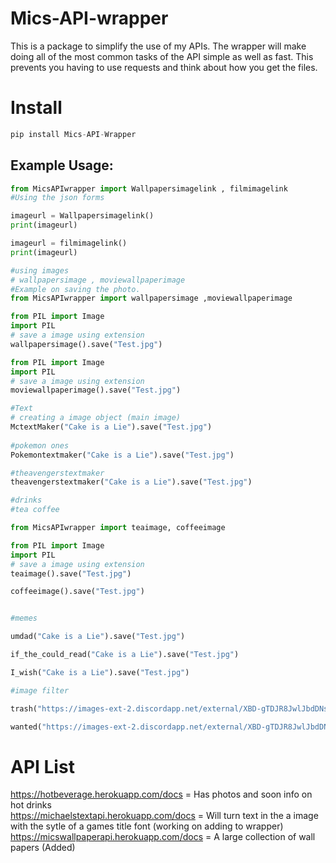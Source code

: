 # Mics-API-wrapper

This is a package to simplify the use of my APIs. The wrapper will make doing all of the most common tasks of the API simple as well as fast. This prevents you having to use requests and think about how you get the files.

# Install 
```py
pip install Mics-API-Wrapper
```

## Example Usage: 
```py
from MicsAPIwrapper import Wallpapersimagelink , filmimagelink
#Using the json forms

imageurl = Wallpapersimagelink()
print(imageurl)

imageurl = filmimagelink()
print(imageurl)

#using images 
# wallpapersimage , moviewallpaperimage
#Example on saving the photo. 
from MicsAPIwrapper import wallpapersimage ,moviewallpaperimage

from PIL import Image 
import PIL 
# save a image using extension
wallpapersimage().save("Test.jpg")

from PIL import Image 
import PIL 
# save a image using extension
moviewallpaperimage().save("Test.jpg")

#Text 
# creating a image object (main image) 
MctextMaker("Cake is a Lie").save("Test.jpg")
  
#pokemon ones
Pokemontextmaker("Cake is a Lie").save("Test.jpg")

#theavengerstextmaker
theavengerstextmaker("Cake is a Lie").save("Test.jpg")

#drinks
#tea coffee

from MicsAPIwrapper import teaimage, coffeeimage

from PIL import Image 
import PIL 
# save a image using extension
teaimage().save("Test.jpg")

coffeeimage().save("Test.jpg")


#memes

umdad("Cake is a Lie").save("Test.jpg")

if_the_could_read("Cake is a Lie").save("Test.jpg")

I_wish("Cake is a Lie").save("Test.jpg")

#image filter

trash("https://images-ext-2.discordapp.net/external/XBD-gTDJR8JwlJbdDNsekNPIhoJkYeHiwbFf2iOJOyA/%3Fsize%3D1024/https/cdn.discordapp.com/avatars/481377376475938826/8d0e7151738e8dd25cc6f417a430e669.png").save("Test.jpg")

wanted("https://images-ext-2.discordapp.net/external/XBD-gTDJR8JwlJbdDNsekNPIhoJkYeHiwbFf2iOJOyA/%3Fsize%3D1024/https/cdn.discordapp.com/avatars/481377376475938826/8d0e7151738e8dd25cc6f417a430e669.png").save("Test.jpg")

```




# API List

https://hotbeverage.herokuapp.com/docs   = Has photos and soon info on hot drinks <br>
https://michaelstextapi.herokuapp.com/docs  =  Will turn text in the a image with the sytle of a games title font (working on adding to wrapper)<br>
https://micswallpaperapi.herokuapp.com/docs  =  A large collection of wall papers (Added)
